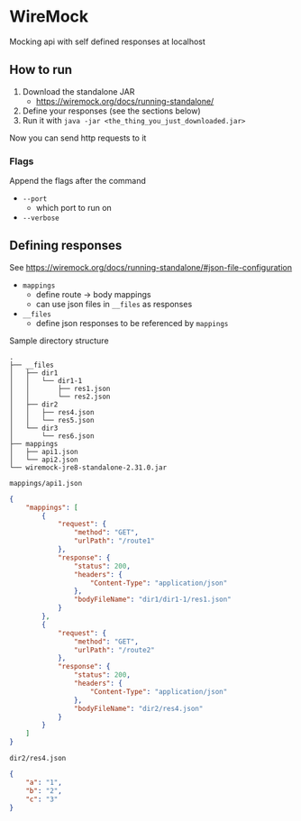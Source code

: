 # WireMock

Mocking api with self defined responses at localhost

## How to run

1. Download the standalone JAR
	- <https://wiremock.org/docs/running-standalone/>
2. Define your responses (see the sections below)
3. Run it with `java -jar <the_thing_you_just_downloaded.jar>`

Now you can send http requests to it 

### Flags

Append the flags after the command

- `--port`
	- which port to run on
- `--verbose`

## Defining responses

See <https://wiremock.org/docs/running-standalone/#json-file-configuration>

- `mappings`
	- define route -> body mappings
	- can use json files in `__files` as responses
- `__files`
	- define json responses to be referenced by `mappings`

Sample directory structure

```
.
├── __files
│   ├── dir1
│   │   └── dir1-1
│   │       ├── res1.json
│   │       └── res2.json
│   ├── dir2
│   │   ├── res4.json
│   │   └── res5.json
│   └── dir3
│       └── res6.json
├── mappings
│   ├── api1.json
│   └── api2.json
└── wiremock-jre8-standalone-2.31.0.jar
```

`mappings/api1.json`

```json
{
    "mappings": [
        {
            "request": {
                "method": "GET",
                "urlPath": "/route1"
            },
            "response": {
                "status": 200,
                "headers": {
                    "Content-Type": "application/json"
                },
                "bodyFileName": "dir1/dir1-1/res1.json"
            }
        },
        {
            "request": {
                "method": "GET",
                "urlPath": "/route2"
            },
            "response": {
                "status": 200,
                "headers": {
                    "Content-Type": "application/json"
                },
                "bodyFileName": "dir2/res4.json"
            }
        }
    ]
}
```

`dir2/res4.json`

```json
{
    "a": "1",
    "b": "2",
    "c": "3"
}
```